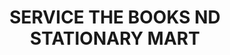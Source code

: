 ---
title: "SERVICE THE BOOKS ND STATIONARY MART"
url: /karachi/service-the-books-nd-stationary-mart/
shop: office supplies
---